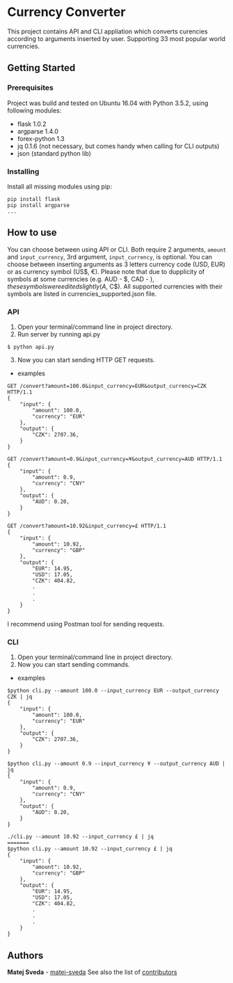 # Currency Converter

This project contains API and CLI appliation which converts curencies according to arguments inserted by user.
Supporting 33 most popular world currencies.

## Getting Started

### Prerequisites

Project was build and tested on Ubuntu 16.04 with Python 3.5.2, using following modules:

- flask 1.0.2
- argparse 1.4.0
- forex-python 1.3
- jq 0.1.6 (not necessary, but comes handy when calling for CLI outputs)
- json (standard python lib)

### Installing

Install all missing modules using pip:
```
pip install flask
pip install argparse
...
```

## How to use

You can choose between using API or CLI. 
Both require 2 arguments, `amount` and `input_currency`, 3rd argument, `input_currency`, is optional. You can choose between inserting arguments as 3 letters currency code (USD, EUR) or as currency symbol (US$, €). 
Please note that due to dupplicity of symbols at some currencies (e.g. AUD - $, CAD - $), these symbols were edited slightly (A$, C$). All supported currencies with their symbols are listed in currencies_supported.json file.

### API

1. Open your terminal/command line in project directory.
2. Run server by running api.py
```
$ python api.py

```
3. Now you can start sending HTTP GET requests.

- examples

```
GET /convert?amount=100.0&input_currency=EUR&output_currency=CZK HTTP/1.1
{
    "input": {
        "amount": 100.0,
        "currency": "EUR"
    },
    "output": {
        "CZK": 2707.36, 
    }
}
```
```
GET /convert?amount=0.9&input_currency=¥&output_currency=AUD HTTP/1.1
{
    "input": {
        "amount": 0.9,
        "currency": "CNY"
    },
    "output": {
        "AUD": 0.20, 
    }
}
```
```
GET /convert?amount=10.92&input_currency=£ HTTP/1.1
{
    "input": {
        "amount": 10.92,
        "currency": "GBP"
    },
    "output": {
        "EUR": 14.95,
        "USD": 17.05,
        "CZK": 404.82,
        .
        .
        .
    }
}
```
I recommend using Postman tool for sending requests.

### CLI 

1. Open your terminal/command line in project directory.
2. Now you can start sending commands.

- examples

```
$python cli.py --amount 100.0 --input_currency EUR --output_currency CZK | jq
{
    "input": {
        "amount": 100.0,
        "currency": "EUR"
    },
    "output": {
        "CZK": 2707.36, 
    }
}
```
```
$python cli.py --amount 0.9 --input_currency ¥ --output_currency AUD | jq
{
    "input": {
        "amount": 0.9,
        "currency": "CNY"
    },
    "output": {
        "AUD": 0.20, 
    }
}
```
```
./cli.py --amount 10.92 --input_currency £ | jq
=======
$python cli.py --amount 10.92 --input_currency £ | jq
{
    "input": {
        "amount": 10.92,
        "currency": "GBP"
    },
    "output": {
        "EUR": 14.95,
        "USD": 17.05,
        "CZK": 404.82,
        .
        .
        .
    }
}
```
## Authors

**Matej Sveda** - [matej-sveda](https://github.com/matej-sveda)
See also the list of [contributors](https://github.com/matej-sveda/currency_converter-Kiwi/graphs/contributors)
